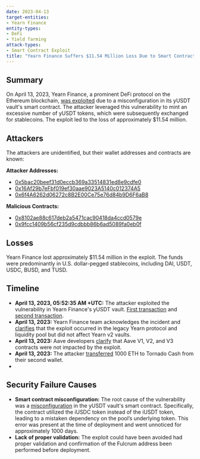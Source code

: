 ```yaml
---
date: 2023-04-13
target-entities: 
- Yearn Finance
entity-types:
- DeFi
- Yield farming
attack-types:
- Smart Contract Exploit
title: "Yearn Finance Suffers $11.54 Million Loss Due to Smart Contract Vulnerability"
---
```


## Summary

On April 13, 2023, Yearn Finance, a prominent DeFi protocol on the Ethereum blockchain, [was exploited](https://quillaudits.medium.com/decoding-yearn-finance-11-million-hack-quillaudits-c9a75ac7e68b) due to a misconfiguration in its yUSDT vault's smart contract. The attacker leveraged this vulnerability to mint an excessive number of yUSDT tokens, which were subsequently exchanged for stablecoins. The exploit led to the loss of approximately $11.54 million.

## Attackers

The attackers are unidentified, but their wallet addresses and contracts are known:

**Attacker Addresses:**
- [0x5bac20beef31d0eccb369a33514831ed8e9cdfe0](https://etherscan.io/address/0x5bac20beef31d0eccb369a33514831ed8e9cdfe0)
- [0x16Af29b7eFbf019ef30aae9023A5140c012374A5](https://etherscan.io/address/0x16Af29b7eFbf019ef30aae9023A5140c012374A5)
- [0x6f4A6262d06272c8B2E00Ce75e76d84b9D6F6aB8](https://etherscan.io/address/0x6f4A6262d06272c8B2E00Ce75e76d84b9D6F6aB8)

**Malicious Contracts:**
- [0x8102ae88c617deb2a5471cac90418da4ccd0579e](https://etherscan.io/address/0x8102ae88c617deb2a5471cac90418da4ccd0579e)
- [0x9fcc1409b56cf235d9cdbbb86b6ad5089fa0eb0f](https://etherscan.io/address/0x9fcc1409b56cf235d9cdbbb86b6ad5089fa0eb0f)

## Losses

Yearn Finance lost approximately $11.54 million in the exploit. The funds were predominantly in U.S. dollar-pegged stablecoins, including DAI, USDT, USDC, BUSD, and TUSD.

## Timeline

- **April 13, 2023, 05:52:35 AM +UTC:** The attacker exploited the vulnerability in Yearn Finance's yUSDT vault. [First transaction](https://etherscan.io/tx/0xd55e43c1602b28d4fd4667ee445d570c8f298f5401cf04e62ec329759ecda95d) and [second transaction](https://etherscan.io/tx/0x8db0ef33024c47200d47d8e97b0fcfc4b51de1820dfb4e911f0e3fb0a4053138).
- **April 13, 2023:** Yearn Finance team acknowledges the incident and [clarifies](https://twitter.com/storming0x/status/1646408774477922305) that the exploit occurred in the legacy Yearn protocol and liquidity pool but did not affect Yearn v2 vaults.
- **April 13, 2023:** Aave developers [clarify](https://twitter.com/AaveAave/status/1646410238797688832) that Aave V1, V2, and V3 contracts were not impacted by the exploit.
- **April 13, 2023:** The attacker [transferred](https://etherscan.io/tx/0x318111c68ff35b034955316411f92d3106b4fd90a25c8957849c04d640758a01) 1000 ETH to Tornado Cash from their second wallet.
- 
## Security Failure Causes

- **Smart contract misconfiguration:** The root cause of the vulnerability was a [misconfiguration](https://twitter.com/yearnfi/status/1646436798086672385) in the yUSDT vault's smart contract. Specifically, the contract utilized the iUSDC token instead of the iUSDT token, leading to a mistaken dependency on the pool’s underlying token. This error was present at the time of deployment and went unnoticed for approximately 1000 days.
- **Lack of proper validation:** The exploit could have been avoided had proper validation and confirmation of the Fulcrum address been performed before deployment. 
